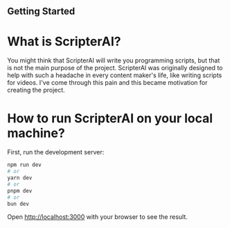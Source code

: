 ## Getting Started

# What is ScripterAI?

You might think that ScripterAI will write you programming scripts, but that is not the main purpose of the project. ScripterAI was originally designed to help with such a headache in every content maker's life, like writing scripts for videos. I've come through this pain and this became motivation for creating the project.

# How to run ScripterAI on your local machine?

First, run the development server:

```bash
npm run dev
# or
yarn dev
# or
pnpm dev
# or
bun dev
```

Open [http://localhost:3000](http://localhost:3000) with your browser to see the result.
